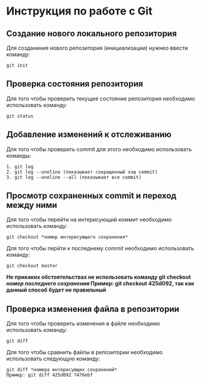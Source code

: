 # **Инструкция по работе с Git**

## Создание нового локального репозитория

Для созданиния нового репозитория (инициализации) нужнео ввести команду:

    git init

## Проверка состояния репозитория 

Для того чтобы проверить текущее состояние репозитория необходимо использовать команду:

    git status

## Добавление изменений к отслеживанию

Для того чтобы проверить commit для этого необходимо использовать команды:
    
    1. git log
    2. git log --oneline (показывает сокращенный хэш commit)
    3. git log --oneline --all (показывает все commit)

## Просмотр сохраненных commit и переход между ними

Для того чтобы перейти на интерисующий коммит необходимо использовать команду:

    git checkout *номер интерисующего сохранения*

 Для того чтобы перйти к последнему commit необходимо использовать команду:

    git checkout master 

**Не прикаких обстоятельствах не использовать команду git checkout *номер последнего сохранения* Пример: git checkout 425d092, так как данный способ будет не правильный**

## Проверка изменения файла в репозитории

Для того чтобы проверить изменения в файле необходимо использовать команду:

    git diff

Для того чтобы сравнить файлы в репозитории необходимо использовать следующую команду:

    git diff *номера интерисующих сохранений*
    Пример: git diff 425d092 7476ebf
